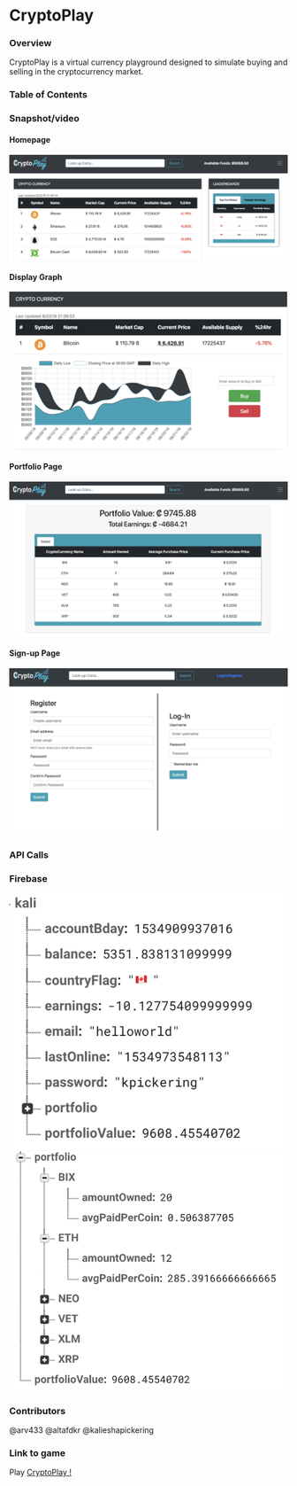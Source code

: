 # CryptoPlay

### Overview

CryptoPlay is a virtual currency playground designed to simulate buying and selling in the cryptocurrency market.

### Table of Contents

### Snapshot/video
#### Homepage
![CryptoPlay Index Page](assets/images/cryptoplay-index.png)
#### Display Graph
![CryptoPlay Graph](assets/images/cryptoplay-graph.png)
#### Portfolio Page
![CryptoPlay Portfolio Page](assets/images/cryptoplay-portfolio-page.png)
#### Sign-up Page
![CryptoPlay sign-up Page](assets/images/cryptoplay-signup-page.png)


### API Calls

### Firebase
![firebase user](assets/images/firebase-user.png)
![Firebase wallet](assets/images/firebase-wallet.png)


### Contributors
@arv433
@altafdkr
@kalieshapickering

### Link to game

Play [CryptoPlay !](https://kalieshapickering.github.io/project-X/)


